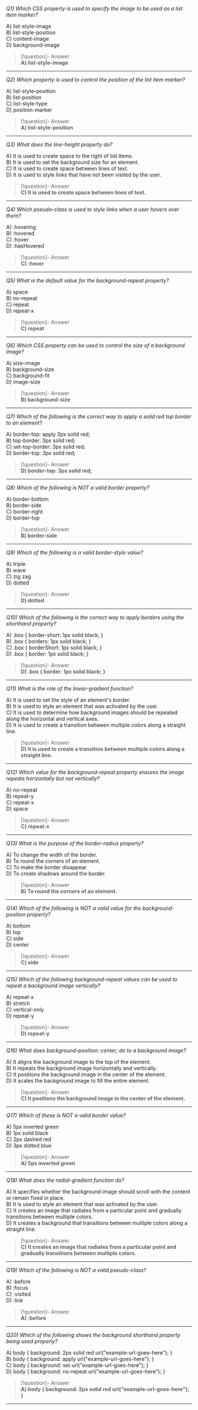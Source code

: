 *Q1) Which CSS property is used to specify the image to be used as a list item marker?*

A) list-style-image  
B) list-style-position  
C) content-image  
D) background-image  

> [!question]- Answer  
> **A) list-style-image**  

---

*Q2) Which property is used to control the position of the list item marker?*

A) list-style-position  
B) list-position  
C) list-style-type  
D) position-marker  

> [!question]- Answer  
> **A) list-style-position**  

---

*Q3) What does the line-height property do?*

A) It is used to create space to the right of list items.  
B) It is used to set the background size for an element.  
C) It is used to create space between lines of text.  
D) It is used to style links that have not been visited by the user.  

> [!question]- Answer  
> **C) It is used to create space between lines of text.**  

---

*Q4) Which pseudo-class is used to style links when a user hovers over them?*

A) :hovering  
B) :hovered  
C) :hover  
D) :hasHovered  

> [!question]- Answer  
> **C) :hover**  

---

*Q5) What is the default value for the background-repeat property?*

A) space  
B) no-repeat  
C) repeat  
D) repeat-x  

> [!question]- Answer  
> **C) repeat**  

---

*Q6) Which CSS property can be used to control the size of a background image?*

A) size-image  
B) background-size  
C) background-fit  
D) image-size  

> [!question]- Answer  
> **B) background-size**  

---

*Q7) Which of the following is the correct way to apply a solid red top border to an element?*

A) border-top: apply 3px solid red;  
B) top-border: 3px solid red;  
C) set-top-border: 3px solid red;  
D) border-top: 3px solid red;  

> [!question]- Answer  
> **D) border-top: 3px solid red;**  

---

*Q8) Which of the following is NOT a valid border property?*

A) border-bottom  
B) border-side  
C) border-right  
D) border-top  

> [!question]- Answer  
> **B) border-side**  

---

*Q9) Which of the following is a valid border-style value?*

A) triple  
B) wave  
C) zig zag  
D) dotted  

> [!question]- Answer  
> **D) dotted**  

---

*Q10) Which of the following is the correct way to apply borders using the shorthand property?*

A) .box { border-short: 1px solid black; }  
B) .box { borders: 1px solid black; }  
C) .box { borderShort: 1px solid black; }  
D) .box { border: 1px solid black; }  

> [!question]- Answer  
> **D) .box { border: 1px solid black; }**  

---

*Q11) What is the role of the linear-gradient function?*

A) It is used to set the style of an element's border.  
B) It is used to style an element that was activated by the user.  
C) It is used to determine how background images should be repeated along the horizontal and vertical axes.  
D) It is used to create a transition between multiple colors along a straight line.  

> [!question]- Answer  
> **D) It is used to create a transition between multiple colors along a straight line.**  

---

*Q12) Which value for the background-repeat property ensures the image repeats horizontally but not vertically?*

A) no-repeat  
B) repeat-y  
C) repeat-x  
D) space  

> [!question]- Answer  
> **C) repeat-x**  

---

*Q13) What is the purpose of the border-radius property?*

A) To change the width of the border.  
B) To round the corners of an element.  
C) To make the border disappear.  
D) To create shadows around the border.  

> [!question]- Answer  
> **B) To round the corners of an element.**  

---

*Q14) Which of the following is NOT a valid value for the background-position property?*

A) bottom  
B) top  
C) side  
D) center  

> [!question]- Answer  
> **C) side**  

---

*Q15) Which of the following background-repeat values can be used to repeat a background image vertically?*

A) repeat-x  
B) stretch  
C) vertical-only  
D) repeat-y  

> [!question]- Answer  
> **D) repeat-y**  

---

*Q16) What does background-position: center; do to a background image?*

A) It aligns the background image to the top of the element.  
B) It repeats the background image horizontally and vertically.  
C) It positions the background image in the center of the element.  
D) It scales the background image to fill the entire element.  

> [!question]- Answer  
> **C) It positions the background image in the center of the element.**  

---

*Q17) Which of these is NOT a valid border value?*

A) 5px inverted green  
B) 1px solid black  
C) 2px dashed red  
D) 3px dotted blue  

> [!question]- Answer  
> **A) 5px inverted green**  

---

*Q18) What does the radial-gradient function do?*

A) It specifies whether the background image should scroll with the content or remain fixed in place.  
B) It is used to style an element that was activated by the user.  
C) It creates an image that radiates from a particular point and gradually transitions between multiple colors.  
D) It creates a background that transitions between multiple colors along a straight line.  

> [!question]- Answer  
> **C) It creates an image that radiates from a particular point and gradually transitions between multiple colors.**  

---

*Q19) Which of the following is NOT a valid pseudo-class?*

A) :before  
B) :focus  
C) :visited  
D) :link  

> [!question]- Answer  
> **A) :before**  

---

*Q20) Which of the following shows the background shorthand property being used properly?*

A) body { background: 2px solid red url("example-url-goes-here"); }  
B) body { background: apply url("example-url-goes-here"); }  
C) body { background: set url("example-url-goes-here"); }  
D) body { background: no-repeat url("example-url-goes-here"); }  

> [!question]- Answer  
> **A) body { background: 2px solid red url("example-url-goes-here"); }**  

---
